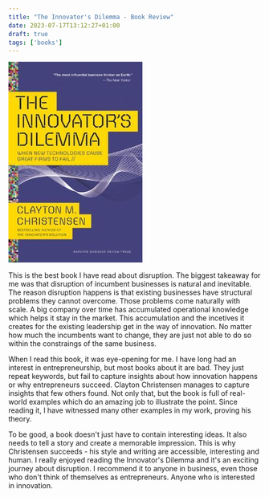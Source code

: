```yaml
---
title: "The Innovator's Dilemma - Book Review"
date: 2023-07-17T13:12:27+01:00
draft: true
tags: ['books']
---
```


![Innovator's Dilemma Cover](/innovators-dilemma-cover.jpg)

This is the best book I have read about disruption. The biggest takeaway for me was that disruption of incumbent businesses is natural and inevitable. The reason disruption happens is that existing businesses have structural problems they cannot overcome. Those problems come naturally with scale. A big company over time has accumulated operational knowledge which helps it stay in the market. This accumulation and the incetives it creates for the existing leadership get in the way of innovation. No matter how much the incumbents want to change, they are just not able to do so within the constraings of the same business.

When I read this book, it was eye-opening for me. I have long had an interest in entrepreneurship, but most books about it are bad. They just repeat keywords, but fail to capture insights about how innovation happens or why entrepreneurs succeed. Clayton Christensen manages to capture insights that few others found. Not only that, but the book is full of real-world examples which do an amazing job to illustrate the point. Since reading it, I have witnessed many other examples in my work, proving his theory.

To be good, a book doesn't just have to contain interesting ideas. It also needs to tell a story and create a memorable impression. This is why Christensen succeeds - his style and writing are accessible, interesting and human. I really enjoyed reading the Innovator's Dilemma and it's an exciting journey about disruption. I recommend it to anyone in business, even those who don't think of themselves as entrepreneurs. Anyone who is interested in innovation.